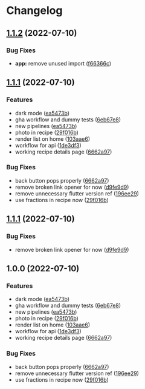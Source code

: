 # Changelog

## [1.1.2](https://github.com/radicand/cookbookery/compare/cookbook-v1.1.1...cookbook-v1.1.2) (2022-07-10)


### Bug Fixes

* **app:** remove unused import ([f66366c](https://github.com/radicand/cookbookery/commit/f66366cc30728ca2b6e3365773934eb1991a2d0f))

## [1.1.1](https://github.com/radicand/cookbookery/compare/cookbook-v1.1.1...cookbook-v1.1.1) (2022-07-10)


### Features

* dark mode ([ea5473b](https://github.com/radicand/cookbookery/commit/ea5473b64cf6891072d713e61d96d48d09b25d4c))
* gha workflow and dummy tests ([6eb67e8](https://github.com/radicand/cookbookery/commit/6eb67e84dc9b433f4173923662dc67e4a110e7ca))
* new pipelines ([ea5473b](https://github.com/radicand/cookbookery/commit/ea5473b64cf6891072d713e61d96d48d09b25d4c))
* photo in recipe ([29f016b](https://github.com/radicand/cookbookery/commit/29f016b37d6e2f88c52e2a34f90764b8e64a10ea))
* render list on home ([103aae6](https://github.com/radicand/cookbookery/commit/103aae696462d2ea8f10a8f4cf1df01a448921d1))
* workflow for api ([1de3df3](https://github.com/radicand/cookbookery/commit/1de3df3f45d19557b0040ebb7d5c6f17e47eaa6c))
* working recipe details page ([6662a97](https://github.com/radicand/cookbookery/commit/6662a97af31247fee2c220aef02f43ad6d4f4fde))


### Bug Fixes

* back button pops properly ([6662a97](https://github.com/radicand/cookbookery/commit/6662a97af31247fee2c220aef02f43ad6d4f4fde))
* remove broken link opener for now ([d9fe9d9](https://github.com/radicand/cookbookery/commit/d9fe9d96ea7229cfedcfa92281ceec835f5d004c))
* remove unnecessary flutter version ref ([196ee29](https://github.com/radicand/cookbookery/commit/196ee29edefd1588690cdbe24339782be8a27c25))
* use fractions in recipe now ([29f016b](https://github.com/radicand/cookbookery/commit/29f016b37d6e2f88c52e2a34f90764b8e64a10ea))

## [1.1.1](https://github.com/radicand/cookbookery/compare/app-v1.0.0...app-v1.1.1) (2022-07-10)


### Bug Fixes

* remove broken link opener for now ([d9fe9d9](https://github.com/radicand/cookbookery/commit/d9fe9d96ea7229cfedcfa92281ceec835f5d004c))

## 1.0.0 (2022-07-10)


### Features

* dark mode ([ea5473b](https://github.com/radicand/cookbookery/commit/ea5473b64cf6891072d713e61d96d48d09b25d4c))
* gha workflow and dummy tests ([6eb67e8](https://github.com/radicand/cookbookery/commit/6eb67e84dc9b433f4173923662dc67e4a110e7ca))
* new pipelines ([ea5473b](https://github.com/radicand/cookbookery/commit/ea5473b64cf6891072d713e61d96d48d09b25d4c))
* photo in recipe ([29f016b](https://github.com/radicand/cookbookery/commit/29f016b37d6e2f88c52e2a34f90764b8e64a10ea))
* render list on home ([103aae6](https://github.com/radicand/cookbookery/commit/103aae696462d2ea8f10a8f4cf1df01a448921d1))
* workflow for api ([1de3df3](https://github.com/radicand/cookbookery/commit/1de3df3f45d19557b0040ebb7d5c6f17e47eaa6c))
* working recipe details page ([6662a97](https://github.com/radicand/cookbookery/commit/6662a97af31247fee2c220aef02f43ad6d4f4fde))


### Bug Fixes

* back button pops properly ([6662a97](https://github.com/radicand/cookbookery/commit/6662a97af31247fee2c220aef02f43ad6d4f4fde))
* remove unnecessary flutter version ref ([196ee29](https://github.com/radicand/cookbookery/commit/196ee29edefd1588690cdbe24339782be8a27c25))
* use fractions in recipe now ([29f016b](https://github.com/radicand/cookbookery/commit/29f016b37d6e2f88c52e2a34f90764b8e64a10ea))

